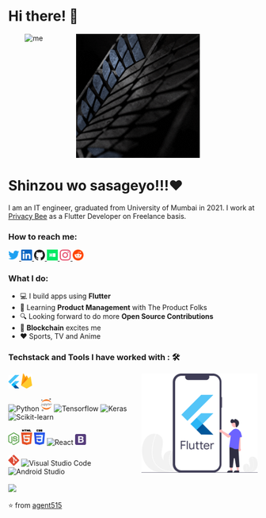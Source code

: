 # Hi there! 👋

<div style="width:420px; display:flex; flex-direction: row; justify-content:space-around">

<img src="./assets/my.gif" alt="me" height="250"/>

<img src="./assets/scouts.gif" alt="scouts" height="250"/>

</div>

# Shinzou wo sasageyo!!!:heart:

I am an IT engineer, graduated from University of Mumbai in 2021. I work at [Privacy Bee](https://privacybee.com/) as a Flutter Developer on Freelance basis.</strong>

### How to reach me:

<div>
<a href="https://twitter.com/imRo51">
  <img  alt="Twitter" width="22px" src="/assets/twitter.svg" />
</a>
<a href="https://www.linkedin.com/in/rohit-kokate-7676ba184/">
  <img  alt="LinkdeIn" width="22px" src="/assets/linkedin.svg" />
</a>
<a href="https://github.com/agent515">
  <img  alt="Github" width="22px" src="/assets/github.svg" />
</a>

<a href="https://www.hackerrank.com/agent515">
  <img  alt="Hackerrank" width="22px" src="/assets/hackerrank.svg" />
</a>
<a href="https://www.instagram.com/acker_man_9/">
  <img  alt="Instagram" width="22px" src="/assets/instagram.svg" />
</a>

<a href="https://www.reddit.com/user/agent515/">
  <img  alt="Reddit" width="22px" src="/assets/reddit.svg" />
</a>
</div>

### What I do:

- 💻 I build apps using <strong>Flutter</strong>
- 🌱 Learning <strong>Product Management</strong> with The Product Folks
- 🔍 Looking forward to do more <strong>Open Source Contributions</strong>
- 🤩 <strong>Blockchain</strong> excites me
- ❤️ Sports, TV and Anime

### Techstack and Tools I have worked with : 🛠

<img align="right" src="./assets/flutter-dev.svg" allt="Flutter-dev" height="200"/>

<div>

<img alt="Flutter" width="22px" src="/assets/flutter.svg" />

<img  alt="Firebase" width="22px" src="/assets/firebase.svg" />

</div>
<br>

<div>

<img alt="Python" width="22px" src="https://cdn.jsdelivr.net/npm/simple-icons@v3/icons/python.svg" />

<img  alt="Jupyter" width="22px" src="/assets/jupyter.svg" />

<img  alt="Tensorflow" width="22px" src="https://cdn.jsdelivr.net/npm/simple-icons@v3/icons/tensorflow.svg" />

<img  alt="Keras" width="22px" src="https://cdn.jsdelivr.net/npm/simple-icons@v3/icons/keras.svg" />

<img  alt="Scikit-learn" width="22px" src="https://cdn.jsdelivr.net/npm/simple-icons@v3/icons/scikit-learn.svg" />

</div>

<br>

<div>

<img alt="Node.js" width="22px" src="/assets/nodejs.svg" />

<img  alt="HTML5" width="22px" src="assets/html5.svg" />

<img  alt="CSS3" width="22px" src="assets/css3.svg" />

<img  alt="React" width="22px" src="https://cdn.jsdelivr.net/npm/simple-icons@v3/icons/react.svg" />

<img  alt="Bootstrap" width="22px" src="/assets/bootstrap.svg" />

</div>

<br>

<div>

<img  alt="Git" width="22px" src="assets/git.svg" />

<img  alt="Visual Studio Code" width="22px" src="https://cdn.jsdelivr.net/npm/simple-icons@v3/icons/visualstudiocode.svg" />

<img  alt="Android Studio" width="22px" src="https://cdn.jsdelivr.net/npm/simple-icons@v3/icons/androidstudio.svg" />

</div>

<br>

<img src="https://github-readme-stats.vercel.app/api?username=agent515&show_icons=true&theme=radical">

⭐️ from [agent515](https://github.com/agent515)
